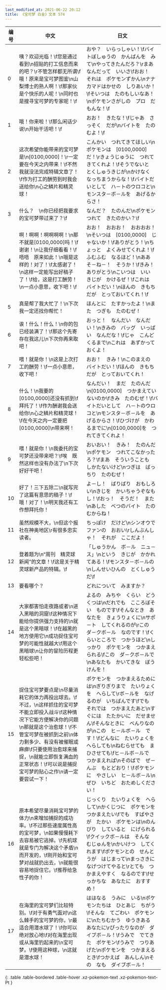 ```yaml
---
last_modified_at: 2021-06-22 20:12
title: 《宝可梦 白金》文本 574
---
```

| 编号 | 中文 | 日文 |
| ---- | ---- | ---- |
| 0 | 咦？欢迎光临！\f您是通过看到\n招贴的打工信息而来的吧？\r不管怎样都无所谓\f哦！原来是宝可梦图鉴\n山梨博士的熟人啊！\f那家伙是个快乐的人呢！\n同时也是搜寻宝可梦的专家呢！\f | おや？　いらっしゃい！\fバイトぼしゅうの　かんばんを　みて\nやってきたんだろ？\rまあ　なんだって　いいさ\fおお！　それは　ポケモンずかん\nナナカマドはかせの　しりあいか！\fそいつは　たのもしいなあ！\nポケモンさがしの　プロ　だもんな！\f |
| 1 | 哦！你来啦！\f那么闲话少说\n开始干活吧！\f | おお！　きたな！\fじゃあ　さっそく　だが\nバイトを　たのむよ！\f |
| 2 | 这次希望你能带来的宝可梦是\n[0100,0000]！\r一定要在今天之内带来！\f不然我就没法完成特辑文章了！\f作为打工的酬劳到时我会送给你\n心之鳞片和精灵球！ | こんかい　つれてきてほしい\nポケモンは　[0100,0000]　だ！\rきょうじゅうに　つれてきてくれよ！\fそうでないと　とくしゅうきじが\nかけなく　なっちまうからな！\fバイトだいとして　ハ－トのウロコと\nモンスタ－ボ－ルを　あげるからさ！ |
| 3 | 什么？　\n你已经把我要求的宝可梦带过来了？\f | なんだ？　たのんだ\nポケモン　つれて　きたのかい？\f |
| 4 | 啊！啊啊！啊啊啊啊！\n那不就是[0100,0000]吗！\f谢谢！\n让我仔细看看！\f唔唔　原来如此！\n哦是这样的！对了！\f太感谢了！\n这样一定能写出好稿子了！\f给，这是打工酬劳！\n一点小意思，收下吧！\f | おお！　おおお！　おおおお！\nそいつは　[0100,0000]　じゃないか！\fありがとう！\nちょっと　よくみせてくれよ！\fふむふむ　なるほど！\nああ　そ－ね－！　そうか！\fきみ！　ありがとう\nこいつは　いい　きじが　かけるぜ！\fこれは　バイトだい！\nほんの　きもちだが　とっておいてくれ！\f |
| 5 | 真是帮了我大忙了！\n下次我一定还找你帮忙！ | ほんとに　たすかったよ！\nまた　つぎも　たのむぜ！ |
| 6 | 诶！什么！什么！\n你的包已经装满了！\f那这个先寄存在我这儿\n下次你再来取吧！ | おっと！　なんだい　なんだい！\nきみの　バッグ　いっぱい　なんだな！\fじゃ　こんど　くるまで\nこれは　あずかっておくよ！ |
| 7 | 喂！就是你！\n这是上次打工的酬劳！\f一点小意思，收下吧！ | おお！　きみ！\nこのまえの　バイトだい！\fほんの　きもちだが　とっておいてくれ！ |
| 8 | 什么！\n我要的[0100,0000]还没有抓到\f拜托了！\f作为酬谢我会送给你\n心之鳞片和精灵球！\f在今天之内一定要把[0100,0000]\n带来啊！ | なんだい！　まだ　たのんだ\n[0100,0000]　つかまえていないのか\fきみ　たのむぜ！\fバイトだいとして　ハ－トのウロコと\nモンスタ－ボ－ルを　あげるからさ！\fひづけが　かわるまでに\n[0100,0000]を　つれてきてくれよ！ |
| 9 | 喂！就是你！\n我委托的宝可梦还没带来吧？\f唉　既然这样也没有办法了\n下次好好干吧！ | おいおい！　きみ！　たのんだ\nポケモン　つれてこなかったろ？\fまあ　そういうことも　しかたないけど\nつぎは　ばっちり　たのむぜ！ |
| 10 | 好了！三下五除二\n就写完了这篇有意思的稿子！\f哦！对了！\n明天我还有工作想拜托你！ | よ－し！　ばりばり　おもしろい\nきじを　かいちゃうぞなもし！\fおっ！　そうだ！　また\nあした　べつのバイト　たのむからね！ |
| 11 | 虽然规模不大，\n但这个报社在神奥地区\r有很多忠实读者。 | ちっぽけ　だけど\nシンオウで　ファンの　おおい\rしんぶんしゃ！　それが　ここだよ！ |
| 12 | 登着题为\n“周刊　精灵球　新闻”的文章！\f这是关于精灵球新产品的特辑。\f | 「しゅうかん　ボ－ル　ニュ－ス」\nという　きじが　かかれてある！\fモンスタ－ボ－ルの\nしんせいひんの　とくしゅうだ\f |
| 13 | 要看哪个？ | どれについて　みますか？ |
| 14 | 大家都害怕走夜路或者\n进入黑暗的洞窟\f这种情况下能给你提供强力支持的\n就是这个黑暗球！\f在越黑的地方使用它\n成功捉住宝可梦的可能性就越大\f用这个黑暗球\n让你的冒险历程更轻松些吧！ | よるの　みちや　くらい　どうくつは\nだれでも　こころぼそい　ものです\fそんなとき　あなたを　きょうりょくに\nサポ－ト　してくれるのが\rこの　ダ－クボ－ル　なのです！\fくらいところで　つかうほど\nしっかり　ポケモンを　つかまえられる\fこの　ダ－クボ－ルで\nあなたも　かいてきな　ぼうけんを！ |
| 15 | 捉住宝可梦要点是\n尽量消耗它的体力再投出球去。\f不过，\n这样抓住的宝可梦不能立即投入战斗\f这种情况下它能方便解决你的问题\n那就是这个治愈球！\f不管宝可梦在被抓到之前\n体力剩多少、有没有被催眠或麻痹\f只要使用治愈球来捕捉，\n就能立即恢复满血的正常状态！\f可以说是捕捉宝可梦的贴心之作\n请一定要尝试一下！ | ポケモンを　つかまえるためには\nぎりぎりまで　たいりょくを　へらして\rボ－ルを　なげるのが　いちばんです\fでも　それでは　つかまえたあと\nすぐには　たたかいに　だせません\fそんなときに　べんりなのが\nこの　ヒ－ルボ－ル　です！\fどんなに　たいりょくを　へらしても\nねむらせても　まひさせても\fヒ－ルボ－ルで　つかまえれば\nそのばで　ぜ－んぶ　もとどおり！\fポケモンに　やさしい　ヒ－ルボ－ル\nぜひ　いちど　おためしください！ |
| 16 | 原本希望尽量消耗宝可梦的体力\n来增加捕捉的成功率。\f不过那些速度属性高的宝可梦，\n如果慢慢耗下去容易被它逃掉。\f先机球就是专门为解决这个矛盾\n而开发的，\f刚开始和宝可梦对战就扔出去，\n就能很容易地捉住它。\f推荐给急性子的你！ | じっくり　たいりょくを　へらして\nかくじつに　ポケモンを　つかまえたい\fでも　すばやさが　たかい　ポケモンは\nのんびり　していると　にげられる\fクイックボ－ルは　そんな　むじゅんを\nかいけつ　してくれます\fポケモンとの　せんとうが　はじまって\nまっさきに　なげつけてやると\rとても　つかまえやすく　なるのです\fせっかちな　あなたに　おすすめ！ |
| 17 | 在海里的宝可梦们比较特别。\f对于有勇气面对\n这么棘手的宝可梦的你，\r最适合用潜水球了！\f你可以绝对放心地\f对在海里出现或从海里钓起来的\n宝可梦。\f使用这种球，\n这就是潜水球！ | ははなる　うみに　いる\nポケモンたちは　ひとあじ　ちがう\fそんな　てごわい　ポケモンに\nたちむかう　ゆうきある　あなたに\rぴったりなのが　ダイブボ－ル！\fうみで　でてきた　ポケモン\fうみで　つりあげた\nポケモンを　つかまえるとき\fつかえば　あんしん\nその　なも　ダイブボ－ル！ |
{: .table .table-bordered .table-hover .xz-pokemon-text .xz-pokemon-text-Pt }